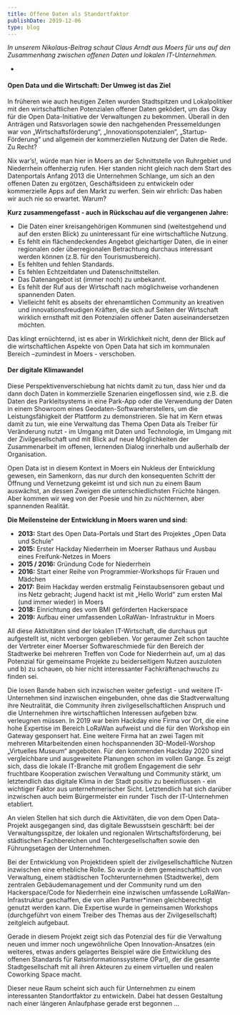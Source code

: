 ```yaml
---
title: Offene Daten als Standortfaktor
publishDate: 2019-12-06
type: blog
---
```


*In unserem Nikolaus-Beitrag schaut Claus Arndt aus Moers für uns auf den Zusammenhang zwischen offenen Daten und lokalen IT-Unternehmen.*

-
#### Open Data und die Wirtschaft: Der Umweg ist das Ziel

In früheren wie auch heutigen Zeiten wurden Stadtspitzen und Lokalpolitiker mit den wirtschaftlichen Potenzialen offener Daten geködert, um das Okay für die Open Data-Initiative der Verwaltungen zu bekommen. Überall in den Anträgen und Ratsvorlagen sowie den nachgehenden Pressemeldungen war von „Wirtschaftsförderung“, „Innovationspotenzialen“, „Startup-Förderung“ und allgemein der kommerziellen Nutzung der Daten die Rede. Zu Recht?

Nix war’s!, würde man hier in Moers an der Schnittstelle von Ruhrgebiet und Niederrhein offenherzig rufen. Hier standen nicht gleich nach dem Start des Datenportals Anfang 2013 die Unternehmen Schlange, um sich an den offenen Daten zu ergötzen, Geschäftsideen zu entwickeln oder kommerzielle Apps auf den Markt zu werfen. Sein wir ehrlich: Das haben wir auch nie so erwartet. Warum?

**Kurz zusammengefasst - auch in Rückschau auf die vergangenen Jahre:**

* Die Daten einer kreisangehörigen Kommunen sind (weitestgehend und auf den ersten Blick) zu uninteressant für eine wirtschaftliche Nutzung.
* Es fehlt ein flächendeckendes Angebot gleichartiger Daten, die in einer regionalen oder überregionalen Betrachtung durchaus interessant werden können (z.B. für den Tourismusbereich).
* Es fehlten und fehlen Standards.
* Es fehlen Echtzeitdaten und Datenschnittstellen.
* Das Datenangebot ist (immer noch) zu unbekannt.
* Es fehlt der Ruf aus der Wirtschaft nach möglichweise vorhandenen spannenden Daten.
* Vielleicht fehlt es abseits der ehrenamtlichen Community an kreativen und innovationsfreudigen Kräften, die sich auf Seiten der Wirtschaft wirklich ernsthaft mit den Potenzialen offener Daten auseinandersetzen möchten.

Das klingt ernüchternd, ist es aber in Wirklichkeit nicht, denn der Blick auf die wirtschaftlichen Aspekte von Open Data hat sich im kommunalen Bereich –zumindest in Moers - verschoben.

#### Der digitale Klimawandel

Diese Perspektivenverschiebung hat nichts damit zu tun, dass hier und da dann doch Daten in kommerzielle Szenarien eingeflossen sind, wie z.B. die Daten des Parkleitsystems in eine Park-App oder die Verwendung der Daten in einem Showroom eines Geodaten-Softwareherstellers, um die Leistungsfähigkeit der Plattform zu demonstrieren.
Sie hat im Kern etwas damit zu tun, wie eine Verwaltung das Thema Open Data als Treiber für Veränderung nutzt - im Umgang mit Daten und Technologie, im Umgang mit der Zivilgesellschaft und mit Blick auf neue Möglichkeiten der Zusammenarbeit im offenen, lernenden Dialog innerhalb und außerhalb der Organisation.

Open Data ist in diesem Kontext in Moers ein Nukleus der Entwicklung gewesen, ein Samenkorn, das nur durch den konsequenten Schritt der Öffnung und Vernetzung gekeimt ist und sich nun zu einem Baum auswächst, an dessen Zweigen die unterschiedlichsten Früchte hängen. Aber kommen wir weg von der Poesie und hin zu nüchternen, aber spannenden Realität. 

**Die Meilensteine der Entwicklung in Moers waren und sind:**

* **2013:** Start des Open Data-Portals und Start des Projektes „Open Data und Schule“
* **2015:** Erster Hackday Niederrhein im Moerser Rathaus und Ausbau eines Freifunk-Netzes in Moers
* **2015 / 2016:** Gründung Code for Niederrhein
* **2016:** Start einer Reihe von Programmier-Workshops für Frauen und Mädchen
* **2017:** Beim Hackday werden erstmalig Feinstaubsensoren gebaut und ins Netz gebracht; Jugend hackt ist mit „Hello World“ zum ersten Mal (und immer wieder) in Moers
* **2018:** Einrichtung des vom BMI geförderten Hackerspace
* **2019:** Aufbau einer umfassenden LoRaWan- Infrastruktur in Moers

All diese Aktivitäten sind der lokalen IT-Wirtschaft, die durchaus gut aufgestellt ist, nicht verborgen geblieben. Vor geraumer Zeit schon tauchte der Vertreter einer Moerser Softwareschmiede für den Bereich der Stadtwerke bei mehreren Treffen von Code for Niederrhein auf, um a) das Potenzial für gemeinsame Projekte zu beiderseitigem Nutzen auszuloten und b) zu schauen, ob hier nicht interessanter Fachkräftenachwuchs zu finden sei.

Die losen Bande haben sich inzwischen weiter gefestigt - und weitere IT-Unternehmen sind inzwischen eingebunden, ohne das die Stadtverwaltung ihre Neutralität, die Community ihren zivilgesellschaftlichen Anspruch und die Unternehmen ihre wirtschaftlichen Interessen aufgeben bzw. verleugnen müssen.
In 2019 war beim Hackday eine Firma vor Ort, die eine hohe Expertise im Bereich LoRaWan aufweist und die für den Workshop ein Gateway gesponsert hat. Eine weitere Firma hat an zwei Tagen mit mehreren Mitarbeitenden einen hochspannenden 3D-Modell-Worshop „Virtuelles Museum“ angeboten.
Für den kommenden Hackday 2020 sind vergleichbare und ausgeweitete Planungen schon im vollen Gange. Es zeigt sich, dass die lokale IT-Branche mit großem Engagement die sehr fruchtbare Kooperation zwischen Verwaltung und Community stärkt, um letztendlich das digitale Klima in der Stadt positiv zu beeinflussen - ein wichtiger Faktor aus unternehmerischer Sicht.
Letztendlich hat sich darüber inzwischen auch beim Bürgermeister ein runder Tisch der IT-Unternehmen etabliert.

An vielen Stellen hat sich durch die Aktivitäten, die von dem Open Data-Projekt ausgegangen sind, das digitale Bewusstsein geschärft: bei der Verwaltungsspitze, der lokalen und regionalen Wirtschaftsförderung, bei städtischen Fachbereichen und Tochtergesellschaften sowie den Führungsetagen der Unternehmen.

Bei der Entwicklung von Projektideen spielt der zivilgesellschaftliche Nutzen inzwischen eine erhebliche Rolle. So wurde in dem gemeinschaftlich von Verwaltung, einem städtischen Tochterunternehmen (Stadtwerke), dem zentralen Gebäudemanagement und der Community rund um den Hackerspace/Code for Niederrhein eine inzwischen umfassende LoRaWan-Infrastruktur geschaffen, die von allen Partner*innen gleichberechtigt genutzt werden kann. Die Expertise wurde in gemeinsamen Workshops (durchgeführt von einem Treiber des Themas aus der Zivilgesellschaft) zeitgleich aufgebaut.

Gerade in diesem Projekt zeigt sich das Potenzial des für die Verwaltung neuen und immer noch ungewöhnliche Open Innovation-Ansatzes (ein weiteres, etwas anders gelagertes Beispiel wäre die Entwicklung des offenen Standards für Ratsinformationssysteme OParl), der die gesamte Stadtgesellschaft mit all ihren Akteuren zu einem virtuellen und realen Coworking Space macht.

Dieser neue Raum scheint sich auch für Unternehmen zu einem interessanten Standortfaktor zu entwickeln. Dabei hat dessen Gestaltung nach einer längeren Anlaufphase gerade erst begonnen … 

